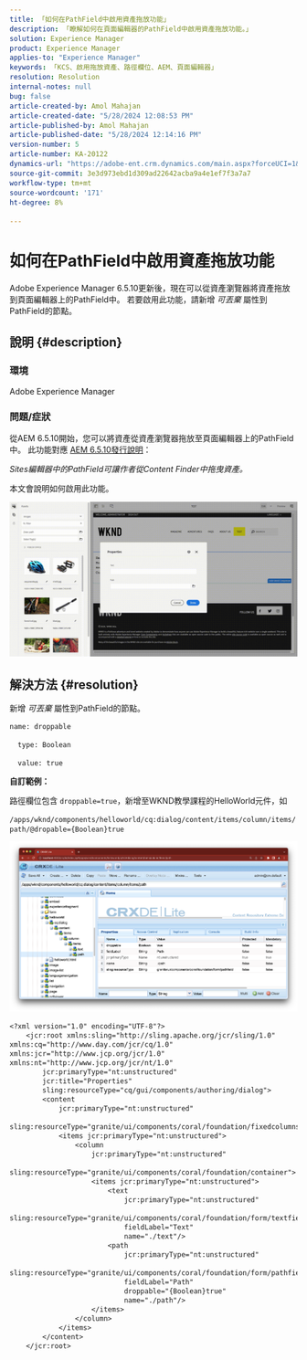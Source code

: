 ```yaml
---
title: 「如何在PathField中啟用資產拖放功能」
description: 「瞭解如何在頁面編輯器的PathField中啟用資產拖放功能。」
solution: Experience Manager
product: Experience Manager
applies-to: "Experience Manager"
keywords: 「KCS、啟用拖放資產、路徑欄位、AEM、頁面編輯器」
resolution: Resolution
internal-notes: null
bug: false
article-created-by: Amol Mahajan
article-created-date: "5/28/2024 12:08:53 PM"
article-published-by: Amol Mahajan
article-published-date: "5/28/2024 12:14:16 PM"
version-number: 5
article-number: KA-20122
dynamics-url: "https://adobe-ent.crm.dynamics.com/main.aspx?forceUCI=1&pagetype=entityrecord&etn=knowledgearticle&id=c9dc6c09-eb1c-ef11-840a-6045bd06fa9d"
source-git-commit: 3e3d973ebd1d309ad22642acba9a4e1ef7f3a7a7
workflow-type: tm+mt
source-wordcount: '171'
ht-degree: 8%

---
```


# 如何在PathField中啟用資產拖放功能


Adobe Experience Manager 6.5.10更新後，現在可以從資產瀏覽器將資產拖放到頁面編輯器上的PathField中。 若要啟用此功能，請新增 *可丟棄* 屬性到PathField的節點。

## 說明 {#description}


### 環境

Adobe Experience Manager

### 問題/症狀

從AEM 6.5.10開始，您可以將資產從資產瀏覽器拖放至頁面編輯器上的PathField中。 此功能對應 [AEM 6.5.10發行說明](https://experienceleague.adobe.com/docs/experience-manager-65/content/release-notes/service-pack/6-5-10.html?lang=en)：

*Sites編輯器中的PathField可讓作者從Content Finder中拖曳資產。*

本文會說明如何啟用此功能。

![](assets/___d4dc6c09-eb1c-ef11-840a-6045bd06fa9d___.gif)


## 解決方法 {#resolution}


新增 *可丟棄* 屬性到PathField的節點。


```
name: droppable

  type: Boolean

  value: true
```


<b>自訂範例：</b>

路徑欄位包含 `droppable=true`，新增至WKND教學課程的HelloWorld元件，如

`/apps/wknd/components/helloworld/cq:dialog/content/items/column/items/path/@dropable={Boolean}true`

![](assets/6106400f-2b07-ed11-82e4-00224808e483.png)


```
<?xml version="1.0" encoding="UTF-8"?>
    <jcr:root xmlns:sling="http://sling.apache.org/jcr/sling/1.0" xmlns:cq="http://www.day.com/jcr/cq/1.0" xmlns:jcr="http://www.jcp.org/jcr/1.0" xmlns:nt="http://www.jcp.org/jcr/nt/1.0"
        jcr:primaryType="nt:unstructured"
        jcr:title="Properties"
        sling:resourceType="cq/gui/components/authoring/dialog">
        <content
            jcr:primaryType="nt:unstructured"
            sling:resourceType="granite/ui/components/coral/foundation/fixedcolumns">
            <items jcr:primaryType="nt:unstructured">
                <column
                    jcr:primaryType="nt:unstructured"
                    sling:resourceType="granite/ui/components/coral/foundation/container">
                    <items jcr:primaryType="nt:unstructured">
                        <text
                            jcr:primaryType="nt:unstructured"
                            sling:resourceType="granite/ui/components/coral/foundation/form/textfield"
                            fieldLabel="Text"
                            name="./text"/>
                        <path
                            jcr:primaryType="nt:unstructured"
                            sling:resourceType="granite/ui/components/coral/foundation/form/pathfield"
                            fieldLabel="Path"
                            droppable="{Boolean}true"
                            name="./path"/>
                    </items>
                </column>
            </items>
        </content>
    </jcr:root>
```

